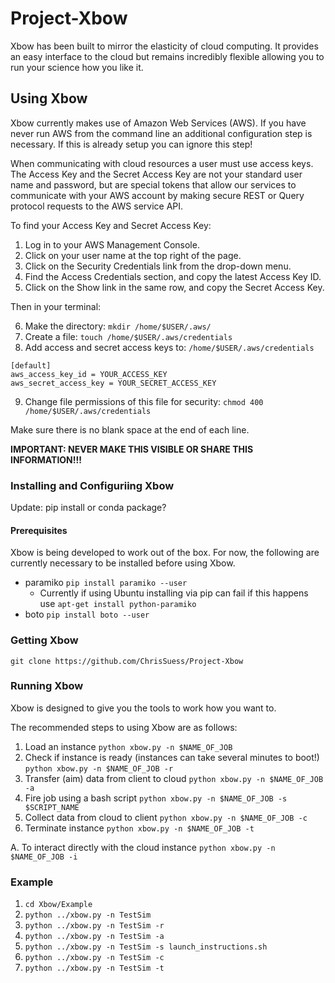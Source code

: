 # Project-Xbow

Xbow has been built to mirror the elasticity of cloud computing. It provides an easy interface to the cloud but remains incredibly flexible allowing you to run your science how you like it. 


## Using Xbow

Xbow currently makes use of Amazon Web Services (AWS). If you have never run AWS from the command line an additional configuration step is necessary. If this is already setup you can ignore this step!

When communicating with cloud resources a user must use access keys. The Access Key and the Secret Access Key are not your standard user name and password, but are special tokens that allow our services to communicate with your AWS account by making secure REST or Query protocol requests to the AWS service API.

To find your Access Key and Secret Access Key:

   1. Log in to your AWS Management Console.
   2. Click on your user name at the top right of the page.
   3. Click on the Security Credentials link from the drop-down menu.
   4. Find the Access Credentials section, and copy the latest Access Key ID.
   5. Click on the Show link in the same row, and copy the Secret Access Key.

Then in your terminal:

   6. Make the directory: `mkdir /home/$USER/.aws/`
   7. Create a file:  `touch /home/$USER/.aws/credentials`
   8. Add access and secret access keys to: `/home/$USER/.aws/credentials`

	[default]
	aws_access_key_id = YOUR_ACCESS_KEY
	aws_secret_access_key = YOUR_SECRET_ACCESS_KEY

   9. Change file permissions of this file for security:  `chmod 400 /home/$USER/.aws/credentials`

Make sure there is no blank space at the end of each line.

 **IMPORTANT: NEVER MAKE THIS VISIBLE OR SHARE THIS INFORMATION!!!** 

### Installing and Configuriing Xbow

Update: pip install or conda package?

#### Prerequisites

Xbow is being developed to work out of the box. For now, the following are currently necessary to be installed before using Xbow.

  * paramiko `pip install paramiko --user`
    * Currently if using Ubuntu installing via pip can fail if this happens use `apt-get install python-paramiko`   
  * boto `pip install boto --user`

### Getting Xbow

`git clone https://github.com/ChrisSuess/Project-Xbow`

### Running Xbow

Xbow is designed to give you the tools to work how you want to.

The recommended steps to using Xbow are as follows:

   1. Load an instance `python xbow.py -n $NAME_OF_JOB`
   2. Check if instance is ready (instances can take several minutes to boot!) `python xbow.py -n $NAME_OF_JOB -r`
   3. Transfer (aim) data from client to cloud `python xbow.py -n $NAME_OF_JOB -a`
   4. Fire job using a bash script `python xbow.py -n $NAME_OF_JOB -s $SCRIPT_NAME`
   5. Collect data from cloud to client `python xbow.py -n $NAME_OF_JOB -c`
   6. Terminate instance `python xbow.py -n $NAME_OF_JOB -t`

   A. To interact directly with the cloud instance `python xbow.py -n $NAME_OF_JOB -i`

### Example

   1. `cd Xbow/Example`
   2. `python ../xbow.py -n TestSim`
   3. `python ../xbow.py -n TestSim -r`
   4. `python ../xbow.py -n TestSim -a`
   5. `python ../xbow.py -n TestSim -s launch_instructions.sh`
   6. `python ../xbow.py -n TestSim -c`
   7. `python ../xbow.py -n TestSim -t`

